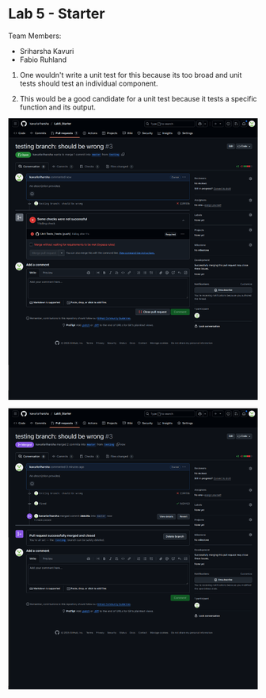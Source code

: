 # Lab 5 - Starter

Team Members:
- Sriharsha Kavuri
- Fabio Ruhland

1. One wouldn't write a unit test for this because its too broad and unit tests should test an individual component.

2. This would be a good candidate for a unit test because it tests a specific function and its output.

![alt text](myError.png)

![alt text](image.png)